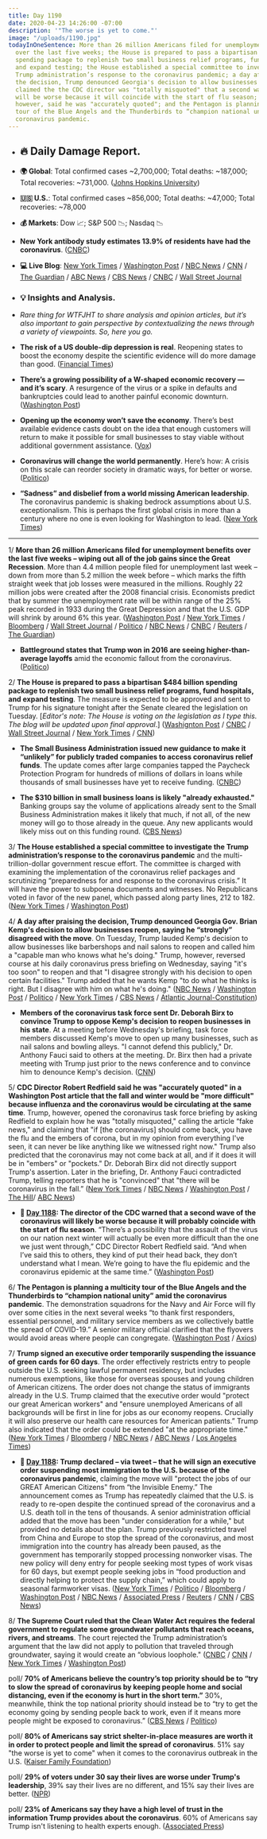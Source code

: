 ```yaml
---
title: Day 1190
date: 2020-04-23 14:26:00 -07:00
description: '"The worse is yet to come."'
image: "/uploads/1190.jpg"
todayInOneSentence: More than 26 million Americans filed for unemployment benefits
  over the last five weeks; the House is prepared to pass a bipartisan $484 billion
  spending package to replenish two small business relief programs, fund hospitals,
  and expand testing; the House established a special committee to investigate the
  Trump administration’s response to the coronavirus pandemic; a day after praising
  the decision, Trump denounced Georgia's decision to allow businesses reopen; Trump
  claimed the the CDC director was "totally misquoted" that a second wave of the coronavirus
  will be worse because it will coincide with the start of flu season; the CDC director,
  however, said he was "accurately quoted"; and the Pentagon is planning a multicity
  tour of the Blue Angels and the Thunderbirds to “champion national unity” amid the
  coronavirus pandemic.
---
```


* ## 🔥 Daily Damage Report.

* **🌍 Global**: Total confirmed cases \~2,700,000; Total deaths: \~187,000; Total recoveries: \~731,000. ([Johns Hopkins University](https://coronavirus.jhu.edu/map.html))

* **🇺🇸 U.S.**: Total confirmed cases \~856,000; Total deaths: \~47,000; Total recoveries: \~78,000

* **💰 Markets**: Dow 📈; S&P 500 📉; Nasdaq 📉

* **New York antibody study estimates 13.9% of residents have had the coronavirus**. ([CNBC](https://www.cnbc.com/2020/04/23/new-york-antibody-study-estimates-13point9percent-of-residents-have-had-the-coronavirus-cuomo-says.html))

* **💻 Live Blog**: [New York Times](https://www.nytimes.com/2020/04/23/us/coronavirus-live-news-coverage.html?action=click&module=Spotlight&pgtype=Homepage) / [Washington Post](https://www.washingtonpost.com/world/2020/04/22/coronavirus-latest-news-2/) / [NBC News](https://www.nbcnews.com/health/health-news/live-blog/2020-04-23-coronavirus-news-n1190201) / [CNN](https://www.cnn.com/us/live-news/us-coronavirus-update-04-23-20/index.html) / [The Guardian](https://www.theguardian.com/world/live/2020/apr/23/coronavirus-us-live-house-484bn-crisis-aid-package-trump-cuomo-latest-news-updates) / [ABC News](https://abcnews.go.com/Health/coronavirus-updates-american-red-cross-antibody-tests-id/story?id=70301746) / [CBS News](https://www.cbsnews.com/live-updates/coronavirus-update-covid-19-2020-04-23/) / [CNBC](https://www.cnbc.com/2020/04/23/coronavirus-latest-updates.html) / [Wall Street Journal](https://www.wsj.com/livecoverage/latest-updates/coronavirus?mod=theme_coronavirus-ribbon)

* ### 💡 Insights and Analysis.

* *Rare thing for WTFJHT to share analysis and opinion articles, but it’s also important to gain perspective by contextualizing the news through a variety of viewpoints. So, here you go.*

* **The risk of a US double-dip depression is real**. Reopening states to boost the economy despite the scientific evidence will do more damage than good. ([Financial Times](https://www.ft.com/content/ecca2149-ddfc-47e0-983c-9bf0a6c3fae1))

* **There’s a growing possibility of a W-shaped economic recovery — and it’s scary**. A resurgence of the virus or a spike in defaults and bankruptcies could lead to another painful economic downturn. ([Washington Post](https://www.washingtonpost.com/business/2020/04/22/theres-growing-possibility-w-shaped-economic-recovery-its-scary/))

* **Opening up the economy won’t save the economy**. There’s best available evidence casts doubt on the idea that enough customers will return to make it possible for small businesses to stay viable without additional government assistance. ([Vox](https://www.vox.com/2020/4/22/21228651/opening-up-save-economy-trump-coronavirus-pandemic-shutdown))

* **Coronavirus will change the world permanently**. Here’s how: A crisis on this scale can reorder society in dramatic ways, for better or worse. ([Politico](https://www.politico.com/news/magazine/2020/03/19/coronavirus-effect-economy-life-society-analysis-covid-135579))

* **“Sadness” and disbelief from a world missing American leadership**. The coronavirus pandemic is shaking bedrock assumptions about U.S. exceptionalism. This is perhaps the first global crisis in more than a century where no one is even looking for Washington to lead. ([New York Times](https://www.nytimes.com/2020/04/23/world/europe/coronavirus-american-exceptionalism.html))

---

1/ **More than 26 million Americans filed for unemployment benefits over the last five weeks – wiping out all of the job gains since the Great Recession**. More than 4.4 million people filed for unemployment last week – down from more than 5.2 million the week before – which marks the fifth straight week that job losses were measured in the millions. Roughly 22 million jobs were created after the 2008 financial crisis. Economists predict that by summer the unemployment rate will be within range of the 25% peak recorded in 1933 during the Great Depression and that the U.S. GDP will shrink by around 6% this year. ([Washington Post](https://www.washingtonpost.com/business/2020/04/23/economy-coronavirus-unemployment/) / [New York Times](https://www.nytimes.com/2020/04/23/business/economy/unemployment-claims-coronavirus.html?searchResultPosition=25) / [Bloomberg](https://www.bloomberg.com/news/articles/2020-04-23/u-s-jobless-claims-at-4-43-million-in-labor-rout-s-fifth-week?srnd=premium&sref=MIBMEEoj) / [Wall Street Journal](https://www.wsj.com/articles/millions-of-u-s-workers-continue-to-seek-unemployment-help-amid-coronavirus-11587634201?mod=hp_lead_pos1) / [Politico](https://www.politico.com/news/2020/04/23/coronavirus-unemployment-claims-numbers-203455) / [NBC News](https://www.nbcnews.com/business/business-news/u-s-jobless-claims-reach-26-million-coronavirus-hit-wiping-n1190296) / [CNBC](https://www.cnbc.com/2020/04/23/the-us-economy-has-now-erased-all-job-gains-since-the-great-recession.html) / [Reuters](https://www.reuters.com/article/us-usa-economy/record-u-s-jobless-claims-wipe-out-post-great-recession-employment-gains-idUSKCN2250CS) / [The Guardian](https://www.theguardian.com/business/2020/apr/23/us-unemployment-claims-benefits-coronavirus))

* **Battleground states that Trump won in 2016 are seeing higher-than-average layoffs** amid the economic fallout from the coronavirus. ([Politico](https://www.politico.com/news/2020/04/23/states-that-helped-trump-win-see-biggest-job-losses-204072))

2/ **The House is prepared to pass a bipartisan $484 billion spending package to replenish two small business relief programs, fund hospitals, and expand testing**. The measure is expected to be approved and sent to Trump for his signature tonight after the Senate cleared the legislation on Tuesday. \[*Editor's note: The House is voting on the legislation as I type this. The blog will be updated upon final approval*.\] ([Washignton Post](https://www.washingtonpost.com/us-policy/2020/04/23/congress-coronavirus-small-business/) / [CNBC](https://www.cnbc.com/2020/04/23/coronavirus-updates-house-to-pass-small-business-relief-bill.html) / [Wall Street Journal](https://www.wsj.com/articles/house-set-to-approve-484-billion-bill-to-aid-small-businesses-hospitals-11587641659?mod=hp_lead_pos6) / [New York Times](https://www.nytimes.com/2020/04/23/us/coronavirus-live-news-coverage.html#link-2a2e3654) / [CNN](https://www.cnn.com/2020/04/23/politics/state-of-play-small-business-administration-money/index.html))

* **The Small Business Administration issued new guidance to make it “unlikely” for publicly traded companies to access coronavirus relief funds**. The update comes after large companies tapped the Paycheck Protection Program for hundreds of millions of dollars in loans while thousands of small businesses have yet to receive funding. ([CNBC](https://www.cnbc.com/2020/04/23/us-issues-new-guidance-for-small-business-loans-to-make-it-harder-for-public-companies-to-get-funds.html))

* **The $310 billion in small business loans is likely "already exhausted."** Banking groups say the volume of applications already sent to the Small Business Administration makes it likely that much, if not all, of the new money will go to those already in the queue. Any new applicants would likely miss out on this funding round. ([CBS News](https://www.cbsnews.com/news/paycheck-protection-program-small-business-already-gone/))

3/ **The House established a special committee to investigate the Trump administration’s response to the coronavirus pandemic** and the multi-trillion-dollar government rescue effort. The committee is charged with examining the implementation of the coronavirus relief packages and scrutinizing “preparedness for and response to the coronavirus crisis.” It will have the power to subpoena documents and witnesses. No Republicans voted in favor of the new panel, which passed along party lines, 212 to 182. ([New York Times](https://www.nytimes.com/2020/04/23/us/coronavirus-live-news-coverage.html#link-c180cdb) / [Washington Post](https://www.washingtonpost.com/world/2020/04/22/coronavirus-latest-news-2/))

4/ **A day after praising the decision, Trump denounced Georgia Gov. Brian Kemp's decision to allow businesses reopen, saying he “strongly” disagreed with the move**. On Tuesday, Trump lauded Kemp's decision to allow businesses like barbershops and nail salons to reopen and called him a "capable man who knows what he's doing." Trump, however, reversed course at his daily coronavirus press briefing on Wednesday, saying "it's too soon" to reopen and that "I disagree strongly with his decision to open certain facilities." Trump added that he wants Kemp "to do what he thinks is right. But I disagree with him on what he's doing." ([NBC News](https://www.nbcnews.com/politics/donald-trump/trump-reverses-course-says-too-soon-georgia-reopen-n1190061) / [Washington Post](https://www.washingtonpost.com/politics/trump-says-us-is-opening-for-business-but-many-states-are-holding-firm/2020/04/22/2800b1e4-84b2-11ea-ae26-989cfce1c7c7_story.html) / [Politico](https://www.politico.com/news/2020/04/22/trump-kemp-georgia-reopen-coronavirus-202117) / [New York Times](https://www.nytimes.com/2020/04/22/us/trump-georgia-governor-kemp-coronavirus.html) / [CBS News](https://www.cbsnews.com/news/georgia-governor-brian-kemp-trump-split-coronavirus-restrictions/) / [Atlantic Journal-Constitution](https://www.ajc.com/blog/politics/trump-rebuke-kemp-coronavirus-plan-puts-georgia-republicans-bind/buz9WcnEOBRS7NikRG1Y4M/))

* **Members of the coronavirus task force sent Dr. Deborah Birx to convince Trump to oppose Kemp's decision to reopen businesses in his state**. At a meeting before Wednesday's briefing, task force members discussed Kemp's move to open up many businesses, such as nail salons and bowling alleys. "I cannot defend this publicly," Dr. Anthony Fauci said to others at the meeting. Dr. Birx then had a private meeting with Trump just prior to the news conference and to convince him to denounce Kemp's decision. ([CNN](https://www.cnn.com/2020/04/23/politics/donald-trump-brian-kemp-georgia/index.html))

5/ **CDC Director Robert Redfield said he was "accurately quoted" in a Washington Post article that the fall and winter would be "more difficult" because influenza and the coronavirus would be circulating at the same time**. Trump, however, opened the coronavirus task force briefing by asking Redfield to explain how he was "totally misquoted," calling the article “fake news," and claiming that "if \[the coronavirus\] should come back, you have the flu and the embers of corona, but in my opinion from everything I've seen, it can never be like anything like we witnessed right now." Trump also predicted that the coronavirus may not come back at all, and if it does it will be in "embers" or "pockets." Dr. Deborah Birx did not directly support Trump's assertion. Later in the briefing, Dr. Anthony Fauci contradicted Trump, telling reporters that he is "convinced" that "there will be coronavirus in the fall.” ([New York Times](https://www.nytimes.com/2020/04/22/us/politics/trump-coronavirus-fall.html) / [NBC News](https://www.nbcnews.com/politics/donald-trump/trump-asks-cdc-director-explain-how-he-was-misquoted-he-n1190051?cid=sm_npd_nn_tw_ma) / [Washington Post](https://www.washingtonpost.com/politics/2020/04/22/trumps-strange-quibble-with-his-cdc-directors-quote-reinforces-danger-his-coronavirus-alternate-reality/) / [The Hill](https://thehill.com/homenews/administration/494224-cdc-director-tries-to-walk-back-remarks-on-coronavirus)/ [ABC News](https://abcnews.go.com/Politics/coronavirus-government-response-updates-pelosi-insist-truth-trump/story?id=70284957))

* **📌 [Day 1188](https://whatthefuckjusthappenedtoday.com/2020/04/21/day-1188/#3-the-director-of-the-cdc-warned-tha): The director of the CDC warned that a second wave of the coronavirus will likely be worse because it will probably coincide with the start of flu season**. “There’s a possibility that the assault of the virus on our nation next winter will actually be even more difficult than the one we just went through,” CDC Director Robert Redfield said. “And when I’ve said this to others, they kind of put their head back, they don’t understand what I mean. We’re going to have the flu epidemic and the coronavirus epidemic at the same time.” ([Washington Post](https://www.washingtonpost.com/health/2020/04/21/coronavirus-secondwave-cdcdirector/))

6/ **The Pentagon is planning a multicity tour of the Blue Angels and the Thunderbirds to “champion national unity” amid the coronavirus pandemic**. The demonstration squadrons for the Navy and Air Force will fly over some cities in the next several weeks “to thank first responders, essential personnel, and military service members as we collectively battle the spread of COVID-19.” A senior military official clarified that the flyovers would avoid areas where people can congregate. ([Washington Post](https://www.washingtonpost.com/national-security/2020/04/22/pentagon-plans-dispatch-blue-angels-thunderbirds-coronavirus-response/) / [Axios](https://www.axios.com/blue-angles-thunderbirds-navy-air-force-flight-be1315c3-adfb-4d50-9d6f-f4dda8091b92.html))

7/ **Trump signed an executive order temporarily suspending the issuance of green cards for 60 days**. The order effectively restricts entry to people outside the U.S. seeking lawful permanent residency, but includes numerous exemptions, like those for overseas spouses and young children of American citizens. The order does not change the status of immigrants already in the U.S. Trump claimed that the executive order would "protect our great American workers" and "ensure unemployed Americans of all backgrounds will be first in line for jobs as our economy reopens. Crucially it will also preserve our health care resources for American patients.” Trump also indicated that the order could be extended "at the appropriate time." ([New York Times](https://www.nytimes.com/2020/04/22/us/politics/coronavirus-immigration-green-cards.html) / [Bloomberg](https://www.bloomberg.com/news/articles/2020-04-22/trump-signs-order-suspending-immigration-to-curb-job-competition?srnd=premium&sref=MIBMEEoj) / [NBC News](https://www.nbcnews.com/politics/white-house/trump-s-immigration-ban-raises-more-questions-answers-here-s-n1188946) / [ABC News](https://abcnews.go.com/Health/coronavirus-updates-1st-us-death-occurred-earlier-initially/story?id=70281108) / [Los Angeles Times](https://www.latimes.com/politics/story/2020-04-22/trump-signs-order-further-restricting-immigration))

* **📌 [Day 1188](https://whatthefuckjusthappenedtoday.com/2020/04/21/day-1188/#2-trump-declared-%E2%80%93-via-tweet-%E2%80%93%C2%A0that): Trump declared – via tweet – that he will sign an executive order suspending most immigration to the U.S. because of the coronavirus pandemic**, claiming the move will "protect the jobs of our GREAT American Citizens" from “the Invisible Enemy.” The announcement comes as Trump has repeatedly claimed that the U.S. is ready to re-open despite the continued spread of the coronavirus and a U.S. death toll in the tens of thousands. A senior administration official added that the move has been "under consideration for a while," but provided no details about the plan. Trump previously restricted travel from China and Europe to stop the spread of the coronavirus, and most immigration into the country has already been paused, as the government has temporarily stopped processing nonworker visas. The new policy will deny entry for people seeking most types of work visas for 60 days, but exempt people seeking jobs in “food production and directly helping to protect the supply chain,” which could apply to seasonal farmworker visas. ([New York Times](https://www.nytimes.com/2020/04/20/us/politics/trump-immigration.html) / [Politico](https://www.politico.com/news/2020/04/20/trump-suspend-immigration-coronavirus-197755) / [Bloomberg](https://www.bloomberg.com/news/articles/2020-04-21/trump-says-he-ll-suspend-immigration-to-u-s-over-virus-concerns?srnd=premium&sref=MIBMEEoj) / [Washington Post](https://www.washingtonpost.com/immigration/coronavirus-trump-suspend-immigration/2020/04/21/464e2440-838d-11ea-ae26-989cfce1c7c7_story.html?tidr=a_breakingnews&hpid=hp_no-name_hp-breaking-news%3Apage%2Fbreaking-news-bar&itid=hp_no-name_hp-breaking-news%3Apage%2Fbreaking-news-bar) / [NBC News](https://www.nbcnews.com/politics/donald-trump/trump-says-he-suspending-immigration-over-coronavirus-need-protect-jobs-n1188416) / [Associated Press](https://apnews.com/9da146b517bff374be31391c8537c739) / [Reuters](https://www.reuters.com/article/us-health-coronavirus-usa-immigration/trump-says-will-sign-order-to-temporarily-suspend-immigration-into-u-s-idUSKBN223085?il=0) / [CNN](https://www.cnn.com/2020/04/20/politics/donald-trump-immigration-halt-coronavirus/index.html) / [CBS News](https://www.cbsnews.com/news/trump-immigration-executive-order-ban-temporary-coronavirus-pandemic/))

8/ **The Supreme Court ruled that the Clean Water Act requires the federal government to regulate some groundwater pollutants that reach oceans, rivers, and streams**. The court rejected the Trump administration’s argument that the law did not apply to pollution that traveled through groundwater, saying it would create an “obvious loophole." ([CNBC](https://www.cnbc.com/2020/04/23/supreme-court-rejects-trump-backed-loophole-in-clean-water-case.html) / [CNN](https://www.cnn.com/2020/04/23/politics/supreme-court-clean-water-act-maui/index.html) / [New York Times](https://www.nytimes.com/2020/04/23/us/supreme-court-clean-water-act-hawaii.html) / [Washington Post](https://www.washingtonpost.com/politics/courts_law/supreme-court-rejects-trump-administrations-view-on-key-aspect-of-clean-water-act/2020/04/23/a826b828-8570-11ea-a3eb-e9fc93160703_story.html))

poll/ **70% of Americans believe the country’s top priority should be to “try to slow the spread of coronavirus by keeping people home and social distancing, even if the economy is hurt in the short term.”** 30%, meanwhile, think the top national priority should instead be to “try to get the economy going by sending people back to work, even if it means more people might be exposed to coronavirus.” ([CBS News](https://www.cbsnews.com/news/americans-prioritize-staying-home-and-worry-restrictions-will-lift-too-fast-cbs-news-poll/) / [Politico](https://www.politico.com/news/2020/04/23/poll-majority-americans-important-to-stay-home-than-return-to-work-203427))

poll/ **80% of Americans say strict shelter-in-place measures are worth it in order to protect people and limit the spread of coronavirus**. 51% say "the worse is yet to come" when it comes to the coronavirus outbreak in the U.S. ([Kaiser Family Foundation](https://www.kff.org/global-health-policy/issue-brief/kff-health-tracking-poll-late-april-2020/))

poll/ **29% of voters under 30 say their lives are worse under Trump's leadership**, 39% say their lives are no different, and 15% say their lives are better. ([NPR](https://www.npr.org/2020/04/23/841972028/opposition-to-trump-likely-to-motivate-young-voters-poll-shows))

poll/ **23% of Americans say they have a high level of trust in the information Trump provides about the coronavirus**. 60% of Americans say Trump isn't listening to health experts enough. ([Associated Press](https://apnews.com/87f1545cea4b5e8c96e6e902a8d9e9bd))
